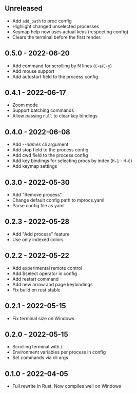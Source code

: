 ## Unreleased

- Add `add_path` to proc config
- Highlight changed unselected processes
- Keymap help now uses actual keys (respecting config)
- Clears the terminal before the first render.

## 0.5.0 - 2022-06-20

- Add command for scrolling by N lines (`C-e`/`C-y`)
- Add mouse support
- Add autostart field to the process config

## 0.4.1 - 2022-06-17

- Zoom mode
- Support batching commands
- Allow passing `null` to clear key bindings

## 0.4.0 - 2022-06-08

- Add _--names_ cli argument
- Add stop field to the process config
- Add cwd field to the process config
- Add key bindings for selecting procs by index (`M-1` - `M-8`)
- Add keymap settings

## 0.3.0 - 2022-05-30

- Add "Remove process"
- Change default config path to mprocs.yaml
- Parse config file as yaml

## 0.2.3 - 2022-05-28

- Add "Add process" feature
- Use only indexed colors

## 0.2.2 - 2022-05-22

- Add experimental remote control
- Add $select operator in config
- Add restart command
- Add new arrow and page keybindings
- Fix build on rust stable

## 0.2.1 - 2022-05-15

- Fix terminal size on Windows

## 0.2.0 - 2022-05-15

- Scrolling terminal with <C-u>/<C-d>
- Environment variables per process in config
- Set commands via cli args

## 0.1.0 - 2022-04-05

- Full rewrite in Rust. Now compiles well on Windows
